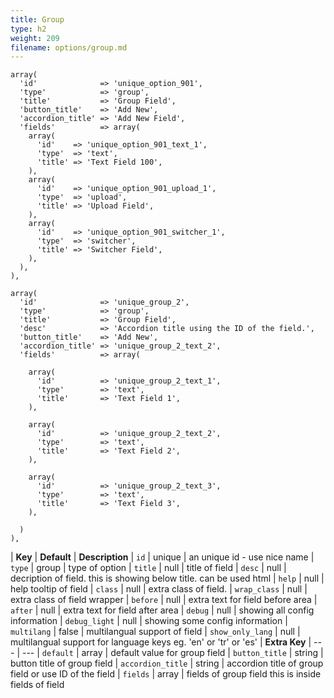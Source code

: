 ```yaml
---
title: Group
type: h2
weight: 209
filename: options/group.md
---
```


```php?start_inline=1
array(
  'id'              => 'unique_option_901',
  'type'            => 'group',
  'title'           => 'Group Field',
  'button_title'    => 'Add New',
  'accordion_title' => 'Add New Field',
  'fields'          => array(
    array(
      'id'    => 'unique_option_901_text_1',
      'type'  => 'text',
      'title' => 'Text Field 100',
    ),
    array(
      'id'    => 'unique_option_901_upload_1',
      'type'  => 'upload',
      'title' => 'Upload Field',
    ),
    array(
      'id'    => 'unique_option_901_switcher_1',
      'type'  => 'switcher',
      'title' => 'Switcher Field',
    ),
  ),
),
```

```php?start_inline=1
array(
  'id'              => 'unique_group_2',
  'type'            => 'group',
  'title'           => 'Group Field',
  'desc'            => 'Accordion title using the ID of the field.',
  'button_title'    => 'Add New',
  'accordion_title' => 'unique_group_2_text_2',
  'fields'          => array(

    array(
      'id'          => 'unique_group_2_text_1',
      'type'        => 'text',
      'title'       => 'Text Field 1',
    ),

    array(
      'id'          => 'unique_group_2_text_2',
      'type'        => 'text',
      'title'       => 'Text Field 2',
    ),

    array(
      'id'          => 'unique_group_2_text_3',
      'type'        => 'text',
      'title'       => 'Text Field 3',
    ),

  )
),
```

| **Key**           | **Default** | **Description**
| `id`              | unique      | an unique id - use nice name
| `type`            | group       | type of option
| `title`           | null        | title of field
| `desc`            | null        | decription of field. this is showing below title. can be used html
| `help`            | null        | help tooltip of field
| `class`           | null        | extra class of field.
| `wrap_class`      | null        | extra class of field wrapper
| `before`          | null        | extra text for field before area
| `after`           | null        | extra text for field after area
| `debug`           | null        | showing all config information
| `debug_light`     | null        | showing some config information
| `multilang`       | false       | multilangual support of field
| `show_only_lang`  | null        | multilangual support for language keys eg. 'en' or 'tr' or 'es'
| **Extra Key**     | ---         | ---
| `default`         | array       | default value for group field
| `button_title`    | string      | button title of group field
| `accordion_title` | string      | accordion title of group field or use ID of the field
| `fields`          | array       | fields of group field this is inside fields of field
